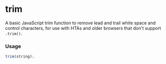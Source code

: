 # trim
A basic JavaScript trim function to remove lead and trail white space and control characters, for use with HTAs and older browsers that don't support `.trim()`.

### Usage
```javascript
trim(string);
